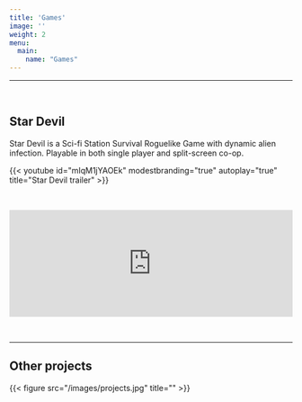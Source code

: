 ```yaml
---
title: 'Games'
image: ''
weight: 2
menu:
  main:
    name: "Games"
---
```

---
&nbsp;

## Star Devil

Star Devil is a Sci-fi Station Survival Roguelike Game with dynamic alien infection. Playable in both single player and split-screen co-op.

{{< youtube id="mIqM1jYAOEk" modestbranding="true" autoplay="true" title="Star Devil trailer" >}}

&nbsp;

<iframe src="https://store.steampowered.com/widget/2082900/" frameborder="0" width="100%" height="190"></iframe>

&nbsp;

---

## Other projects

{{< figure src="/images/projects.jpg" title="" >}}
